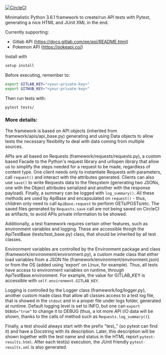 [![CircleCI](https://circleci.com/gh/gpaOliveira/api_tests.svg?style=svg)](https://circleci.com/gh/gpaOliveira/api_tests)

Minimalistic Python 3.6.1 framework to create/run API tests with Pytest, generating a nice HTML and JUnit XML in the end.

Currently supporting:
* Gitlab API (https://docs.gitlab.com/ee/api/README.html)
* Pokemon API (https://pokeapi.co/)

Install with
```bash
setup install
```

Before executing, remember to:
```bash
export GITLAB_KEY="<your-private-key>"
export GITHUB_KEY="<your-private-key>"
```

Then run tests with:
```bash
pytest tests/
```

### More details:

The framework is based on API objects (inherited from framework/apis/api_base.py) generating and using Data objects to allow tests the necessary flexibility to deal with data coming from multiple sources.

APIs are all based on Requests (framework/requests/requests.py), a custom based Facade to the Python's request library and urllopen library that allow us to simplify the steps needed for a request to be made, regardless of content type. One client needs only to instantiate Requests with parameters, call ```request()``` and interact with the attributes generated. Clients can also use ```save()```  to write Requests data to the filesystem (generating two JSONs, one with the Object attributes serialized and another with the response payload). Finally, a summary can be logged with ```log_summary()```. All these methods are used by ApiBase and encapsulated on ```request()``` - thus, children only need to call ```ApiBase.request``` to perform GETs/POSTs/etc. The saved files generated by ```Requests.save``` call are not being saved on CircleCI as artifacts, to avoid APIs private information to be showed.

Additionally, a test framework requires certain other features, such as environment variables and logging. These are accessible throgh the ApiTestBase (tests/test_base.py) class, that should be inherited by all test classes.

Environment variables are controlled by the Environment package and class (framework/environment/environment.py), a custom made class that either load variables from a JSON file (framework/environment/environment.json) or from the OS (added using 'export' on Linux, for example). Thus, all tests have access to environment variables on runtime, through ApiTestBase.environment. For example, the value for GITLAB_KEY is accessible with ```self.environment.GITLAB_KEY```.

Logging is controlled by the Logger class (framework/log/logger.py), another custom made class that allow all classes access to a test log file, that is showed in the ```stdout``` and in a proper file under logs folder, generated at runtime. Default logging level is set to INFO, but one can ```export DEBUG="true"``` to change it to DEBUG (thus, a lot more API I/O data will be shown, thanks to the calls of method such as ```Requests.log_summary()```).

Finally, a test should always start with the prefix "test_" (so pytest can find it) and have a Docstring with its description. Later, this description will be shown together with the test name and status in the HTML report ```pytest-results.html```. After each test(s) execution, the JUnit friendly ```pytest-results.xml``` is also generated.